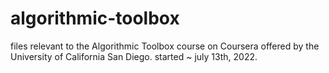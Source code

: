 # algorithmic-toolbox
files relevant to the Algorithmic Toolbox course on Coursera offered by the University of California San Diego. started ~ july 13th, 2022.
